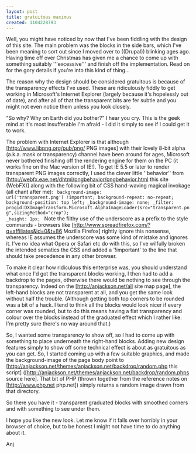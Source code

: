 ```yaml
---
layout: post
title: gratuitous maximus
created: 1104228793
---
```

Well, you might have noticed by now that I've been fiddling with the design of this site.  The main problem was the blocks in the side bars, which I've been meaning to sort out since I moved over to ((Drupal)) blinking ages ago.  Having time off over Christmas has given me a chance to come up with something suitably '''excessive''' and finish off the implementation.  Read on for the gory details if you're into this kind of thing...
<!--break-->
The reason why the design should be considered gratuitous is because of the transparency effects I've used.  These are ridiculously fiddly to get working in Microsoft's Internet Explorer (largely because it's hopelessly out of date), and after all of that the transparent bits are fer subtle and you might not even notice them unless you look closely.

"So why?  Why on Earth did you bother?" I hear you cry.  This is the geek mind at it's most insufferable I'm afraid - I did it simply to see if I could get it to work.

The problem with Internet Explorer is that although [http://www.libpng.org/pub/png/ PNG images] with their lovely 8-bit alpha (a.k.a. mask or transparency) channel have been around for ages, Microsoft never bothered finishing off the rendering engine for them on the PC (it works fine on the Mac version of IE!).  To get IE 5.5 or later to render transparent PNG images correctly, I used the clever little ''behavior'' from [http://webfx.eae.net/dhtml/pngbehavior/pngbehavior.html this site (WebFX)] along with the following bit of CSS hand-waving magical invokage (all chant after me):
<code>
  background-image: url('transparent.png') !important;
  background-repeat: no-repeat;
  background-position: top left;
  _background-image: none;
  _filter: progid:DXImageTransform.Microsoft.AlphaImageLoader(src="transparent.png",sizingMethod="crop");
  _height: 1px;
</code>
Note the filthy use of the underscore as a prefix to the style commands - browsers like [http://www.spreadfirefox.com/?q=affiliates&id=0&t=86 Mozilla Firefox] rightly ignore this nonsense, whereas IE assumes the underscore was some kind of mistake and ignores it.  I've no idea what Opera or Safari etc do with this, so I've wilfully broken the intended sematics the CSS and added a '!important' to the line that should take precedence in any other browser.

To make it clear how ridiculous this enterprise was, you should understand what once I'd got the transparent blocks working, I then had to add a backdrop to the pages, otherwise there would be nothing to see through the transparency.  Indeed on the [http://anjackson.net/all site map page], the left-hand blocks are not transparent at all, and you get the same look without half the trouble. (Although getting both top corners to be rounded was a bit of a hack.  I tend to think all the blocks would look nicer if every corner was rounded, but to do this means having a flat transparency and colour over the blocks instead of the graduated effect which I rather like. I'm pretty sure there's no way around that.)

So, I wanted some transparency to show off, so I had to come up with something to place underneath the right-hand blocks.  Adding new design features simply to show off some technical effect is about as gratuitous as you can get.  So, I started coming up with a few suitable graphics, and made the background-image of the page body point to [http://anjackson.net/themes/anjackson.net/backdrop/random.php this script] ([http://anjackson.net/themes/anjackson.net/backdrop/random.phps source here].  That bit of PHP (thrown together from the reference notes on [http://www.php.net php.net]) simply returns a random image drawn from that directory.

So there you have it - transparent graduated blocks with smoothed corners and with something to see under them.  

I hope you like the new look.  Let me know if it falls over horribly in your browser of choice, but to be honest I might not have time to do anything about it.

Anj
